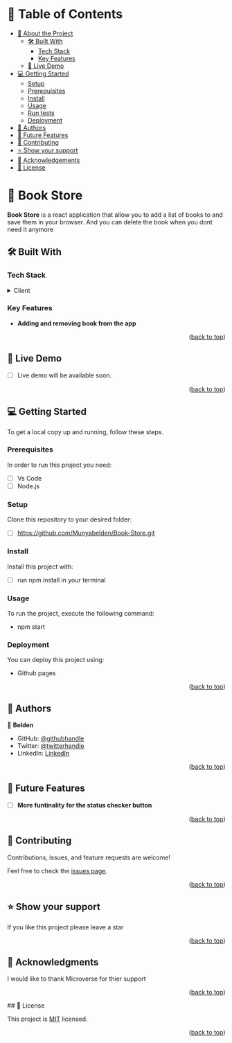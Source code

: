 
# 📗 Table of Contents

- [📖 About the Project](#about-project)
  - [🛠 Built With](#built-with)
    - [Tech Stack](#tech-stack)
    - [Key Features](#key-features)
  - [🚀 Live Demo](#live-demo)
- [💻 Getting Started](#getting-started)
  - [Setup](#setup)
  - [Prerequisites](#prerequisites)
  - [Install](#install)
  - [Usage](#usage)
  - [Run tests](#run-tests)
  - [Deployment](#deployment)
- [👥 Authors](#authors)
- [🔭 Future Features](#future-features)
- [🤝 Contributing](#contributing)
- [⭐️ Show your support](#support)
- [🙏 Acknowledgements](#acknowledgements)
- [📝 License](#license)

# 📖 Book Store <a name="about-project"></a>

**Book Store** is a react application that allow you to add a list of books to and save them in your browser. And you can delete the book when you dont need it anymore

## 🛠 Built With <a name="built-with"></a>

### Tech Stack <a name="tech-stack"></a>

<details>
  <summary>Client</summary>
  <ul>
    <li><a href="https://reactjs.org/">React.js</a></li>
  </ul>
</details>

### Key Features <a name="key-features"></a>

- **Adding and removing book from the app**

<p align="right">(<a href="#readme-top">back to top</a>)</p>

## 🚀 Live Demo <a name="live-demo"></a>

- [ ] Live demo will be available soon.

<p align="right">(<a href="#readme-top">back to top</a>)</p>

## 💻 Getting Started <a name="getting-started"></a>

To get a local copy up and running, follow these steps.

### Prerequisites

In order to run this project you need:

- [ ] Vs Code
- [ ] Node.js

### Setup

Clone this repository to your desired folder:

- [ ] https://github.com/Munyabelden/Book-Store.git
### Install

Install this project with:

- [ ] run npm install in your terminal
### Usage

To run the project, execute the following command:

- npm start


### Deployment

You can deploy this project using:

- Github pages

<p align="right">(<a href="#readme-top">back to top</a>)</p>

## 👥 Authors <a name="authors"></a>

👤 **Belden**

- GitHub: [@githubhandle](https://github.com/Munyabelden/)
- Twitter: [@twitterhandle](https://twitter.com/munyaradzi045)
- LinkedIn: [LinkedIn](https://www.linkedin.com/in/munyaradzi-mugauri-828a7b24a/)
<p align="right">(<a href="#readme-top">back to top</a>)</p>

## 🔭 Future Features <a name="future-features"></a>

- [ ] **More funtinality for the status checker button**

<p align="right">(<a href="#readme-top">back to top</a>)</p>

## 🤝 Contributing <a name="contributing"></a>

Contributions, issues, and feature requests are welcome!

Feel free to check the [issues page](https://github.com/Munyabelden/Book-Store/issues).

<p align="right">(<a href="#readme-top">back to top</a>)</p>

## ⭐️ Show your support <a name="support"></a>
If you like this project please leave a star

<p align="right">(<a href="#readme-top">back to top</a>)</p>

## 🙏 Acknowledgments <a name="acknowledgements"></a>


I would like to thank Microverse for thier support


<p align="right">(<a href="#readme-top">back to top</a>)</p>
## 📝 License <a name="license"></a>

This project is [MIT](https://github.com/Munyabelden/Book-Store/blob/main/LICENSE) licensed.
<p align="right">(<a href="#readme-top">back to top</a>)</p>